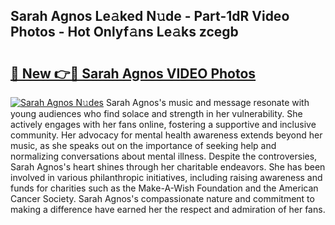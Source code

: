 ## Sarah Agnos Le𝚊ked N𝚞de - Part-1dR Video Photos - Hot Onlyf𝚊ns Le𝚊ks zcegb

# <h2><a href="http://ac12879.deff.icu/?id=Sarah+Agnos">🔗 New 👉🔴 Sarah Agnos VIDEO Photos</a></h2>

[![Sarah Agnos N𝚞des](https://i.imgur.com/rIISA9y.gif)](http://ac12879.deff.icu/?id=Sarah+Agnos)
Sarah Agnos's music and message resonate with young audiences who find solace and strength in her vulnerability. She actively engages with her fans online, fostering a supportive and inclusive community. Her advocacy for mental health awareness extends beyond her music, as she speaks out on the importance of seeking help and normalizing conversations about mental illness. Despite the controversies, Sarah Agnos's heart shines through her charitable endeavors. She has been involved in various philanthropic initiatives, including raising awareness and funds for charities such as the Make-A-Wish Foundation and the American Cancer Society. Sarah Agnos's compassionate nature and commitment to making a difference have earned her the respect and admiration of her fans.
